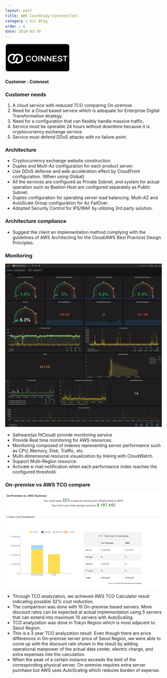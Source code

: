```yaml
---
layout: post
title: AWS CaseStudy-Coinnest(en)
category : Git Blog
order : 6
date: 2018-03-30
---
```


![coinnest_logo](/assets/images/gitBlog/2018-03-30-CaseStudy-coinnest-en/CaseStudy_coinnest-en_01.png)

#### Customer : Coinnest


### Customer needs
1. A cloud service with reduced TCO comparing On-premise.
2. Need for a Cloud based service which is adequate for Enterprise Digital Transformation strategy.
3. Need for a configuration that can flexibly handle massive traffic.
4. Service must be operable 24 hours without downtime because it is cryptocurrency exchange service. 
5. Service must defend DDoS attacks with no failure point.



### Architecture
- Cryptocurrency exchange website construction.
- Duplex and Multi-Az configuration for each product server.
- Use DDoS defense and web acceleration effect by CloudFront configuration. (When using Global)
- All the services are configured as Private Subnet, and system for actual operation such as Bastion Host are configured separately as Public Subnet. 
- Duplex configuration for operating server load balancing. Multi-AZ and AutoScale Group configuration for Az FailOver.
- Adopted Security Control for IPS/WAF by utilizing 3rd party solution.


### Architecture compliance
- Suggest the client an implementation method complying with the guidelines of AWS Architecting for the Cloud(AWS Best Practice) Design Principles.


### Monitoring
![quickview](/assets/images/gitBlog/2018-03-30-CaseStudy-coinnest-en/CaseStudy_coinnest-en_02.png)


- Saltware(as fitCloud) provide monitoring service
- Provide Real time monitoring for AWS resources.
- Monitoring composed of indexes representing server performance such as CPU, Memory, Disk, Traffic, etc.
- Multi-dimensional resource visualization by linking with CloudWatch. 
- Support Multi-Region resource.
- Activate e-mail notification when each performance index reaches the configured threshold.



### On-premise vs AWS TCO compare
![coinnest_tco](/assets/images/gitBlog/2018-03-30-CaseStudy-coinnest-en/CaseStudy_coinnest-en_03.png)
- Through TCO analyzation, we achieved AWS TCO Calculator result indicating possible 32% cost reduction.
- The comparison was done with 10 On-premise based servers. More discount rates can be expected at actual implementation using 5 servers that can extend into maximum 10 servers with AutoScaling.
- TCO analyzation was done in Tokyo Region which is most adjacent to Seoul Region.
- This is a 3 year TCO analyzation result. Even though there are price differences in On-premise server price of Seoul Region, we were able to come up with the discount rate shown in the result by adding operational manpower of the actual data center, electric charge, and extra expenses into the calculation.
- When the peak of a certain instance exceeds the limit of the corresponding physical server, On-premise requires extra server purchase but AWS uses AutoScaling which reduces burden of expense.
